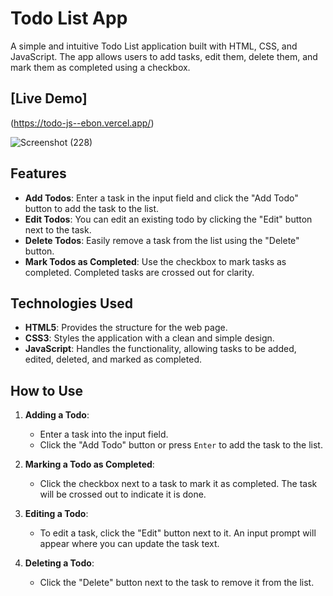 # Todo List App

A simple and intuitive Todo List application built with HTML, CSS, and JavaScript. The app allows users to add tasks, edit them, delete them, and mark them as completed using a checkbox.

## [Live Demo]
(https://todo-js--ebon.vercel.app/)


![Screenshot (228)](https://github.com/user-attachments/assets/e0c46640-d27b-4cf1-9f42-6ba97764336a)

## Features

- **Add Todos**: Enter a task in the input field and click the "Add Todo" button to add the task to the list.
- **Edit Todos**: You can edit an existing todo by clicking the "Edit" button next to the task.
- **Delete Todos**: Easily remove a task from the list using the "Delete" button.
- **Mark Todos as Completed**: Use the checkbox to mark tasks as completed. Completed tasks are crossed out for clarity.

## Technologies Used

- **HTML5**: Provides the structure for the web page.
- **CSS3**: Styles the application with a clean and simple design.
- **JavaScript**: Handles the functionality, allowing tasks to be added, edited, deleted, and marked as completed.

## How to Use

1. **Adding a Todo**:
   - Enter a task into the input field.
   - Click the "Add Todo" button or press `Enter` to add the task to the list.

2. **Marking a Todo as Completed**:
   - Click the checkbox next to a task to mark it as completed. The task will be crossed out to indicate it is done.
   
3. **Editing a Todo**:
   - To edit a task, click the "Edit" button next to it. An input prompt will appear where you can update the task text.

4. **Deleting a Todo**:
   - Click the "Delete" button next to the task to remove it from the list.



